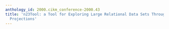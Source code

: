 ```yaml
---
anthology_id: 2000.cikm_conference-2000.43
title: 'n23Tool: a Tool for Exploring Large Relational Data Sets Through 3D Dynamic
  Projections'
---
```

